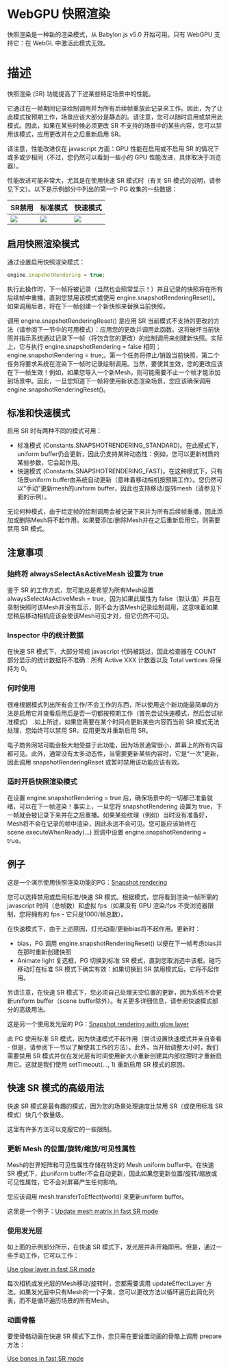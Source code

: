 # WebGPU 快照渲染

快照渲染是一种新的渲染模式，从 Babylon.js v5.0 开始可用。只有 WebGPU 支持它：在 WebGL 中激活此模式无效。

# 描述

快照渲染 (SR) 功能提高了下述某些特定场景中的性能。

它通过在一帧期间记录绘制调用并为所有后续帧重放此记录来工作。因此，为了让此模式按预期工作，场景应该大部分是静态的。请注意，您可以随时启用或禁用此模式。因此，如果在某些时候必须更改 SR 不支持的场景中的某些内容，您可以禁用该模式，应用更改并在之后重新启用 SR。

请注意，性能改进仅在 javascript 方面：GPU 性能在启用或不启用 SR 的情况下或多或少相同（不过，您仍然可以看到一些小的 GPU 性能改进，具体取决于浏览器）。

性能改进可能非常大，尤其是在使用快速 SR 模式时（有关 SR 模式的说明，请参见下文）。以下是示例部分中列出的第一个 PG 收集的一些数据：

|SR禁用|标准模式|快速模式|
|-|-|-|
|![](https://doc.babylonjs.com/img/resources/snapshot_rendering/sr_disabled.png)|![](https://doc.babylonjs.com/img/resources/snapshot_rendering/sr_standard.png)|![](https://doc.babylonjs.com/img/resources/snapshot_rendering/sr_fast.png)|

## 启用快照渲染模式

通过设置启用快照渲染模式：

````javascript
engine.snapshotRendering = true;
````

执行此操作时，下一帧将被记录（当然也会照常显示！）并且记录的快照将在所有后续帧中重播，直到您禁用该模式或使用 engine.snapshotRenderingReset()。如果调用后者，将在下一帧创建一个新快照来替换当前快照。

调用 engine.snapshotRenderingReset() 是应用 SR 当前模式不支持的更改的方法（请参阅下一节中的可用模式）：应用您的更改并调用此函数。这将破坏当前快照并指示系统通过记录下一帧（将包含您的更改）的绘制调用来创建新快照。实际上，它与执行 engine.snapshotRendering = false 相同； engine.snapshotRendering = true;。第一个任务将停止/销毁当前快照，第二个任务将要求系统在渲染下一帧时记录绘制调用。当然，要使其生效，您的更改应该在下一帧生效！例如，如果您导入一个新Mesh，则可能需要不止一个帧才能添加到场景中。因此，一旦您知道下一帧将使用新状态渲染场景，您应该确保调用 engine.snapshotRenderingReset()。

## 标准和快速模式

启用 SR 时有两种不同的模式可用：

* 标准模式 (Constants.SNAPSHOTRENDERING_STANDARD)。在此模式下，uniform buffer仍会更新，因此仍支持某种动态性：例如，您可以更新材质的某些参数，它会起作用。
* 快速模式 (Constants.SNAPSHOTRENDERING_FAST)。在这种模式下，只有场景uniform buffer由系统自动更新（意味着移动相机按预期工作）。您仍然可以“手动”更新mesh的uniform buffer，因此也支持移动/旋转mesh（请参见下面的示例）。

无论何种模式，由于给定帧的绘制调用会被记录下来并为所有后续帧重播，因此添加或删除Mesh将不起作用。如果要添加/删除Mesh并在之后重新启用它，则需要禁用 SR 模式。

## 注意事项

### 始终将 alwaysSelectAsActiveMesh 设置为 true

鉴于 SR 的工作方式，您可能总是希望为所有Mesh设置 alwaysSelectAsActiveMesh = true，因为如果此属性为 false（默认值）并且在录制快照时该Mesh并没有显示，则不会为该Mesh记录绘制调用，这意味着如果您稍后移动相机应该会使该Mesh可见才对，但它仍然不可见。

### Inspector 中的统计数据

在快速 SR 模式下，大部分常规 javascript 代码被跳过，因此检查器在 COUNT 部分显示的统计数据将不准确：所有 Active XXX 计数器以及 Total vertices 将保持为 0。

### 何时使用

很难根据模式列出所有会工作/不会工作的东西，所以使用这个新功能最简单的方法是启用它并查看启用后是否一切都按预期工作（首先尝试快速模式，然后尝试标准模式） .如上所述，如果您需要在某个时间点更新某些内容而当前 SR 模式无法处理，您始终可以禁用 SR，应用更改并重新启用 SR。

电子商务网站可能会极大地受益于此功能，因为场景通常很小，屏幕上的所有内容都可见。此外，通常没有太多动态性，当需要更新某些内容时，它是“一次”更新，因此调用 snapshotRenderingReset 或暂时禁用该功能应该有效。

### 适时开启快照渲染模式

在设置 engine.snapshotRendering = true 后，确保场景中的一切都已准备就绪，可以在下一帧渲染！事实上，一旦您将 snapshotRendering 设置为 true，下一帧就会被记录下来并在之后重播。如果某些纹理（例如）当时没有准备好，Mesh将不会在记录的帧中渲染，因此永远不会可见。您可能应该始终在 scene.executeWhenReady(...) 回调中设置 engine.snapshotRendering = true。

## 例子

这是一个演示使用快照渲染功能的PG：[Snapshot rendering](https://playground.babylonjs.com/?webgpu#SYQW69#1092)

您可以选择禁用或启用标准/快速 SR 模式。根据模式，您将看到渲染一帧所需的 javascript 时间（总帧数）和虚拟 fps（如果没有 GPU 渲染/fps 不受浏览器限制，您将拥有的 fps - 它只是1000/帧总数）。

在快速模式下，由于上述原因，灯光动画/更新bias将不起作用。更新时：

* bias，PG 调用 engine.snapshotRenderingReset() 以便在下一帧考虑bias并在那时重新创建快照
* Animate light 复选框，PG 切换到标准 SR 模式，直到您取消选中该框。碰巧移动灯在标准 SR 模式下确实有效：如果切换到 SR 禁用模式后，它将不起作用。

另请注意，在快速 SR 模式下，您必须自己处理天空位置的更新，因为系统不会更新uniform buffer（scene buffer除外）。有关更多详细信息，请参阅快速模式部分的高级用法。

这是另一个使用发光层的 PG：[Snapshot rendering with glow layer](https://playground.babylonjs.com/?webgpu#LRFB2D#182)

此 PG 使用标准 SR 模式，因为快速模式不起作用（尝试设置快速模式并亲自查看 - 但是，请参阅下一节以了解使其工作的方法）。此外，当开始调整大小时，我们需要禁用 SR 模式并仅在发光层有时间使用新大小重新创建其内部纹理时才重新启用它。这就是我们使用 setTimeout(..., 1) 重新启用 SR 模式的原因。

## 快速 SR 模式的高级用法

快速 SR 模式是最有趣的模式，因为您的场景处理速度比禁用 SR（或使用标准 SR 模式）快几个数量级。

这里有许多方法可以克服它的一些限制。

### 更新 Mesh 的位置/旋转/缩放/可见性属性

Mesh的世界矩阵和可见性属性存储在特定的 Mesh uniform buffer中。在快速 SR 模式下，此uniform buffer不会自动更新，因此如果您更新位置/旋转/缩放或可见性属性，它不会对屏幕产生任何影响。

您应该调用 mesh.transferToEffect(world) 来更新uniform buffer。

这里是一个例子：[Update mesh matrix in fast SR mode](https://playground.babylonjs.com/?webgpu#7YW416#7)

### 使用发光层

如上面的示例部分所示，在快速 SR 模式下，发光层并非开箱即用。但是，通过一些手动工作，它可以工作：

[Use glow layer in fast SR mode](https://playground.babylonjs.com/?webgpu#LRFB2D#218)

每次相机或发光层的Mesh移动/旋转时，您都需要调用 updateEffectLayer 方法。如果发光层中只有Mesh的一个子集，您可以更改方法以循环遍历此简化列表，而不是循环遍历场景的所有Mesh。

### 动画骨骼

要使骨骼动画在快速 SR 模式下工作，您只需在要设置动画的骨骼上调用 prepare 方法：

[Use bones in fast SR mode](https://playground.babylonjs.com/?webgpu#WGZLGJ#4072)